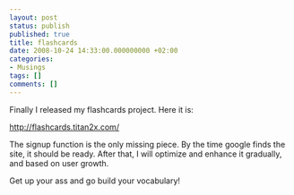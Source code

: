```yaml
---
layout: post
status: publish
published: true
title: flashcards
date: 2008-10-24 14:33:00.000000000 +02:00
categories:
- Musings
tags: []
comments: []
---
```

Finally I released my flashcards project. Here it is:

<a href="http://flashcards.titan2x.com/">http://flashcards.titan2x.com/</a>

The signup function is the only missing piece. By the time google finds the site, it should be ready. After that, I will optimize and enhance it gradually, and based on user growth.

Get up your ass and go build your vocabulary!
